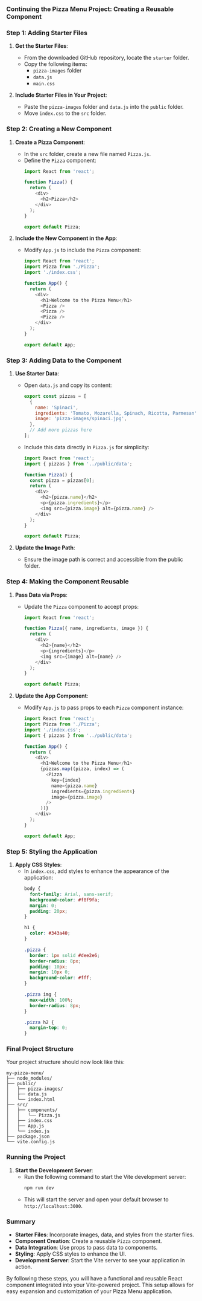 ### Continuing the Pizza Menu Project: Creating a Reusable Component

### Step 1: Adding Starter Files
1. **Get the Starter Files**:
   - From the downloaded GitHub repository, locate the `starter` folder.
   - Copy the following items:
     - `pizza-images` folder
     - `data.js`
     - `main.css`

2. **Include Starter Files in Your Project**:
   - Paste the `pizza-images` folder and `data.js` into the `public` folder.
   - Move `index.css` to the `src` folder.

### Step 2: Creating a New Component
1. **Create a Pizza Component**:
   - In the `src` folder, create a new file named `Pizza.js`.
   - Define the `Pizza` component:
     ```javascript
     import React from 'react';

     function Pizza() {
       return (
         <div>
           <h2>Pizza</h2>
         </div>
       );
     }

     export default Pizza;
     ```

2. **Include the New Component in the App**:
   - Modify `App.js` to include the `Pizza` component:
     ```javascript
     import React from 'react';
     import Pizza from './Pizza';
     import './index.css';

     function App() {
       return (
         <div>
           <h1>Welcome to the Pizza Menu</h1>
           <Pizza />
           <Pizza />
           <Pizza />
         </div>
       );
     }

     export default App;
     ```

### Step 3: Adding Data to the Component
1. **Use Starter Data**:
   - Open `data.js` and copy its content:
     ```javascript
     export const pizzas = [
       {
         name: 'Spinaci',
         ingredients: 'Tomato, Mozarella, Spinach, Ricotta, Parmesan',
         image: 'pizza-images/spinaci.jpg',
       },
       // Add more pizzas here
     ];
     ```

   - Include this data directly in `Pizza.js` for simplicity:
     ```javascript
     import React from 'react';
     import { pizzas } from '../public/data';

     function Pizza() {
       const pizza = pizzas[0];
       return (
         <div>
           <h2>{pizza.name}</h2>
           <p>{pizza.ingredients}</p>
           <img src={pizza.image} alt={pizza.name} />
         </div>
       );
     }

     export default Pizza;
     ```

2. **Update the Image Path**:
   - Ensure the image path is correct and accessible from the public folder.

### Step 4: Making the Component Reusable
1. **Pass Data via Props**:
   - Update the `Pizza` component to accept props:
     ```javascript
     import React from 'react';

     function Pizza({ name, ingredients, image }) {
       return (
         <div>
           <h2>{name}</h2>
           <p>{ingredients}</p>
           <img src={image} alt={name} />
         </div>
       );
     }

     export default Pizza;
     ```

2. **Update the App Component**:
   - Modify `App.js` to pass props to each `Pizza` component instance:
     ```javascript
     import React from 'react';
     import Pizza from './Pizza';
     import './index.css';
     import { pizzas } from '../public/data';

     function App() {
       return (
         <div>
           <h1>Welcome to the Pizza Menu</h1>
           {pizzas.map((pizza, index) => (
             <Pizza 
               key={index}
               name={pizza.name}
               ingredients={pizza.ingredients}
               image={pizza.image}
             />
           ))}
         </div>
       );
     }

     export default App;
     ```

### Step 5: Styling the Application
1. **Apply CSS Styles**:
   - In `index.css`, add styles to enhance the appearance of the application:
     ```css
     body {
       font-family: Arial, sans-serif;
       background-color: #f8f9fa;
       margin: 0;
       padding: 20px;
     }

     h1 {
       color: #343a40;
     }

     .pizza {
       border: 1px solid #dee2e6;
       border-radius: 8px;
       padding: 10px;
       margin: 10px 0;
       background-color: #fff;
     }

     .pizza img {
       max-width: 100%;
       border-radius: 8px;
     }

     .pizza h2 {
       margin-top: 0;
     }
     ```

### Final Project Structure
Your project structure should now look like this:
```
my-pizza-menu/
├── node_modules/
├── public/
│   ├── pizza-images/
│   ├── data.js
│   └── index.html
├── src/
│   ├── components/
│   │   └── Pizza.js
│   ├── index.css
│   ├── App.js
│   └── index.js
├── package.json
└── vite.config.js
```

### Running the Project
1. **Start the Development Server**:
   - Run the following command to start the Vite development server:
     ```sh
     npm run dev
     ```
   - This will start the server and open your default browser to `http://localhost:3000`.

### Summary
- **Starter Files**: Incorporate images, data, and styles from the starter files.
- **Component Creation**: Create a reusable `Pizza` component.
- **Data Integration**: Use props to pass data to components.
- **Styling**: Apply CSS styles to enhance the UI.
- **Development Server**: Start the Vite server to see your application in action.

By following these steps, you will have a functional and reusable React component integrated into your Vite-powered project. This setup allows for easy expansion and customization of your Pizza Menu application.